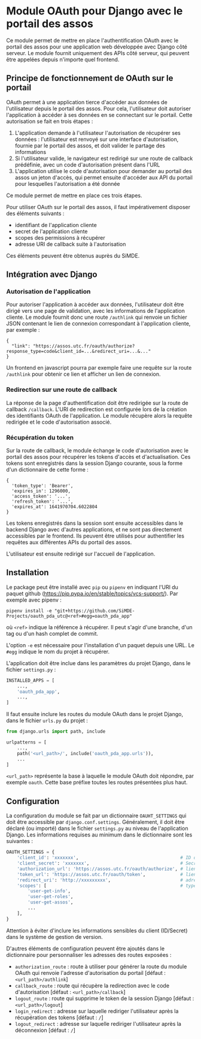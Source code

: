 # Module OAuth pour Django avec le portail des assos

Ce module permet de mettre en place l'authentification OAuth avec le portail des assos pour une application web développée avec Django côté serveur.
Le module fournit uniquement des APIs côté serveur, qui peuvent être appelées depuis n'importe quel frontend.

## Principe de fonctionnement de OAuth sur le portail

OAuth permet à une application tierce d'accéder aux données de l'utilisateur depuis le portail des assos.
Pour cela, l'utilisateur doit autoriser l'application à accéder à ses données en se connectant sur le portail.
Cette autorisation se fait en trois étapes :

1. L'application demande à l'utilisateur l'autorisation de récupérer ses données : l'utilisateur est renvoyé sur une interface d'autorisation, fournie par le portail des assos, et doit valider le partage des informations
2. Si l'utilisateur valide, le navigateur est redirigé sur une route de callback prédéfinie, avec un code d'autorisation présent dans l'URL
3. L'application utilise le code d'autorisation pour demander au portail des assos un jeton d'accès, qui permet ensuite d'accéder aux API du portail pour lesquelles l'autorisation a été donnée

Ce module permet de mettre en place ces trois étapes.

Pour utiliser OAuth sur le portail des assos, il faut impérativement disposer des éléments suivants :
- identifiant de l'application cliente
- secret de l'application cliente
- scopes des permissions à récupérer
- adresse URI de callback suite à l'autorisation

Ces éléments peuvent être obtenus auprès du SiMDE.

## Intégration avec Django

### Autorisation de l'application

Pour autoriser l'application à accéder aux données, l'utilisateur doit être dirigé vers une page de validation, avec les informations de l'application cliente.
Le module fournit donc une route `/authlink` qui renvoie un fichier JSON contenant le lien de connexion correspondant à l'application cliente, par exemple :

```
{
  "link": "https://assos.utc.fr/oauth/authorize?response_type=code&client_id=...&redirect_uri=...&..."
}
```

Un frontend en javascript pourra par exemple faire une requête sur la route `/authlink` pour obtenir ce lien et afficher un lien de connexion.

### Redirection sur une route de callback

La réponse de la page d'authentification doit être redirigée sur la route de callback `/callback`.
L'URI de redirection est configurée lors de la création des identifiants OAuth de l'application.
Le module récupère alors la requête redirigée et le code d'autorisation associé.

### Récupération du token

Sur la route de callback, le module échange le code d'autorisation avec le portail des assos pour récupérer les tokens d'accès et d'actualisation.
Ces tokens sont enregistrés dans la session Django courante, sous la forme d'un dictionnaire de cette forme :

```
{
  'token_type': 'Bearer',
  'expires_in': 1296000,
  'access_token': '...',
  'refresh_token': '...',
  'expires_at': 1641970704.6022804
}
```

Les tokens enregistrés dans la session sont ensuite accessibles dans le backend Django avec d'autres applications, et ne sont pas directement accessibles par le frontend.
Ils peuvent être utilisés pour authentifier les requêtes aux différentes APIs du portail des assos.

L'utilisateur est ensuite redirigé sur l'accueil de l'application.

## Installation

Le package peut être installé avec `pip` ou `pipenv` en indiquant l'URl du paquet github (https://pip.pypa.io/en/stable/topics/vcs-support/).
Par exemple avec pipenv :
```shell
pipenv install -e "git+https://github.com/SiMDE-Projects/oauth_pda_utc@<ref>#egg=oauth_pda_app"
```
où `<ref>` indique la référence à récupérer.
Il peut s'agir d'une branche, d'un tag ou d'un hash complet de commit.

L'option `-e` est nécessaire pour l'installation d'un paquet depuis une URL.
Le `#egg` indique le nom du projet à récupérer.

L'application doit être inclue dans les paramètres du projet Django, dans le fichier `settings.py` :

```python
INSTALLED_APPS = [
    ...,
    'oauth_pda_app',
    ...,
]
```

Il faut ensuite inclure les routes du module OAuth dans le projet Django, dans le fichier `urls.py` du projet :

```python
from django.urls import path, include

urlpatterns = [
    ...,
    path('<url_path>/', include('oauth_pda_app.urls')),
    ...
]
```
`<url_path>` représente la base à laquelle le module OAuth doit répondre, par exemple `oauth`.
Cette base préfixe toutes les routes présentées plus haut.

## Configuration

La configuration du module se fait par un dictionnaire `OAUHT_SETTINGS` qui doit être accessible par `django.conf.settings`.
Généralement, il doit être déclaré (ou importé) dans le fichier `settings.py` au niveau de l'application Django.
Les informations requises au minimum dans le dictionnaire sont les suivantes :

```python
OAUTH_SETTINGS = {
    'client_id': 'xxxxxxx',                                      # ID du client OAuth
    'client_secret': 'xxxxxxx',                                  # Secret du client OAuth
    'authorization_url': 'https://assos.utc.fr/oauth/authorize', # lien d'autorisation OAuth sur le PDA
    'token_url': 'https://assos.utc.fr/oauth/token',             # lien de récupération des tokens sur le PDA
    'redirect_uri': 'http://xxxxxxxxx',                          # adresse de callback
    'scopes': [                                                  # types des données à récupérer
        'user-get-info',
        'user-get-roles',
        'user-get-assos',
        ...
    ],
}
```

Attention à éviter d'inclure les informations sensibles du client (ID/Secret) dans le système de gestion de version.

D'autres éléments de configuration peuvent être ajoutés dans le dictionnaire pour personnaliser les adresses des routes exposées :
- `authorization_route` : route à utiliser pour générer la route du module OAuth qui renvoie l'adresse d'autorisation du portail [défaut : `<url_path>/authlink`]
- `callback_route` : route qui récupère la redirection avec le code d'autorisation [défaut : `<url_path>/callback`]
- `logout_route` : route qui supprime le token de la session Django [défaut : `<url_path>/logout`]
- `login_redirect` : adresse sur laquelle rediriger l'utilisateur après la récupération des tokens [défaut : `/`]
- `logout_redirect` : adresse sur laquelle rediriger l'utilisateur après la déconnexion [défaut : `/`]

